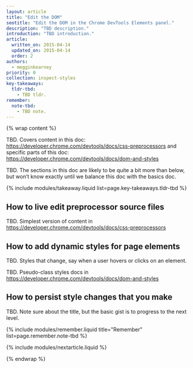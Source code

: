 ```yaml
---
layout: article
title: "Edit the DOM"
seotitle: "Edit the DOM in the Chrome DevTools Elements panel."
description: "TBD description."
introduction: "TBD introduction."
article:
  written_on: 2015-04-14
  updated_on: 2015-04-14
  order: 2
authors:
  - megginkearney
priority: 0
collection: inspect-styles
key-takeaways:
  tldr-tbd:
    - TBD tldr.
remember:
  note-tbd:
    - TBD note.
---
```

{% wrap content %}

TBD. Covers content in this doc: https://developer.chrome.com/devtools/docs/css-preprocessors and specific parts of this doc: https://developer.chrome.com/devtools/docs/dom-and-styles 

TBD. The sections in this doc are likely to be quite a bit more than below, but won’t know exactly until we balance this doc with the basics doc.

{% include modules/takeaway.liquid list=page.key-takeaways.tldr-tbd %}

## How to live edit preprocessor source files

TBD. Simplest version of content in https://developer.chrome.com/devtools/docs/css-preprocessors 

## How to add dynamic styles for page elements

TBD. Styles that change, say when a user hovers or clicks on an element.

TBD. Pseudo-class styles docs in https://developer.chrome.com/devtools/docs/dom-and-styles 

## How to persist style changes that you make

TBD. Note sure about the title, but the basic gist is to progress to the next level.

{% include modules/remember.liquid title="Remember" list=page.remember.note-tbd %}

{% include modules/nextarticle.liquid %}

{% endwrap %}
